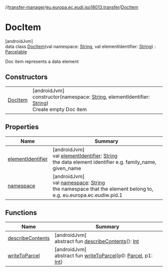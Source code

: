 //[transfer-manager](../../../index.md)/[eu.europa.ec.eudi.iso18013.transfer](../index.md)/[DocItem](index.md)

# DocItem

[androidJvm]\
data class [DocItem](index.md)(val namespace: [String](https://kotlinlang.org/api/latest/jvm/stdlib/kotlin/-string/index.html), val elementIdentifier: [String](https://kotlinlang.org/api/latest/jvm/stdlib/kotlin/-string/index.html)) : [Parcelable](https://developer.android.com/reference/kotlin/android/os/Parcelable.html)

Doc item represents a data element

## Constructors

| | |
|---|---|
| [DocItem](-doc-item.md) | [androidJvm]<br>constructor(namespace: [String](https://kotlinlang.org/api/latest/jvm/stdlib/kotlin/-string/index.html), elementIdentifier: [String](https://kotlinlang.org/api/latest/jvm/stdlib/kotlin/-string/index.html))<br>Create empty Doc item |

## Properties

| Name | Summary |
|---|---|
| [elementIdentifier](element-identifier.md) | [androidJvm]<br>val [elementIdentifier](element-identifier.md): [String](https://kotlinlang.org/api/latest/jvm/stdlib/kotlin/-string/index.html)<br>the data element identifier e.g. family_name, given_name |
| [namespace](namespace.md) | [androidJvm]<br>val [namespace](namespace.md): [String](https://kotlinlang.org/api/latest/jvm/stdlib/kotlin/-string/index.html)<br>the namespace that the element belong to, e.g. eu.europa.ec.eudiw.pid.1 |

## Functions

| Name                                                                                   | Summary                                                                                                                                                                                                                                                                               |
|----------------------------------------------------------------------------------------|---------------------------------------------------------------------------------------------------------------------------------------------------------------------------------------------------------------------------------------------------------------------------------------|
| [describeContents](../-request-document/index.md#-1578325224%2FFunctions%2F-360525760) | [androidJvm]<br>abstract fun [describeContents](../-request-document/index.md#-1578325224%2FFunctions%2F-360525760)(): [Int](https://kotlinlang.org/api/latest/jvm/stdlib/kotlin/-int/index.html)                                                                                     |
| [writeToParcel](../-request-document/index.md#-1754457655%2FFunctions%2F-360525760)    | [androidJvm]<br>abstract fun [writeToParcel](../-request-document/index.md#-1754457655%2FFunctions%2F-360525760)(p0: [Parcel](https://developer.android.com/reference/kotlin/android/os/Parcel.html), p1: [Int](https://kotlinlang.org/api/latest/jvm/stdlib/kotlin/-int/index.html)) |
